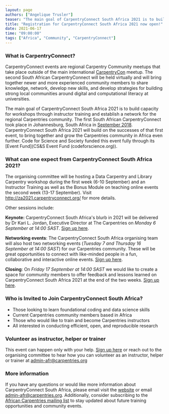 ```yaml
---
layout: page
authors: ["Angelique Trusler"]
teaser: "The main goal of CarpentryConnect South Africa 2021 is to build capacity for workshops through instructor training, and establish a network for the regional Carpentries community."
title: "Registration for CarpentryConnect South Africa 2021 now open!"
date: 2021-06-17
time: "09:00:00"
tags: ["Africa", "Community", "CarpentryConnect"]
---
```


### What is CarpentryConnect? ###

CarpentryConnect events are regional Carpentry Community meetups that take place outside of the main international [CarpentryCon](https://carpentrycon.org/) meetup. 
The second South African CarpentryConnect will be held virtually and will bring together newer and more experienced community members to share knowledge, network, 
develop new skills, and develop strategies for building strong local communities around digital and computational literacy at universities. 

The main goal of CarpentryConnect South Africa 2021 is to build capacity for workshops through instructor training and establish a network for the regional Carpentries
community. The first South African CarpentryConnect took place in Johannesburg, South Africa in [September 2018](https://carpentries.org/blog/2019/01/carpentryconnect-jhb2018/). CarpentryConnect South Africa 
2021 will build on the successes of that first event, to bring together and grow the Carpentries community in Africa even further. Code for Science and Society
funded this event fully through its [Event Fund](CS&S Event Fund (codeforscience.org)).


### What can one expect from CarpentryConnect South Africa 2021? ###

The organising committee will be hosting a Data Carpentry and Library Carpentry workshop during the first week (6-10 September) and an Instructor Training as well as the Bonus Module on teaching online events the second week (13-17 September). Visit http://za2021.carpentryconnect.org/ for more details. 

Other sessions include:

**Keynote:** CarpentryConnect South Africa's blurb in 2021 will be delivered by Dr Kari L. Jordan, Executive Director at The Carpentries on *Monday 6 September at 14:00 SAST*. [Sign up here](https://pad.carpentries.org/CCZA_Keynote).

**Networking events**: The CarpentryConnect South Africa organising team will also host two networking events (*Tuesday 7 and Thursday 16 September at 14:00 SAST*) for our Carpentries community. These will be great opportunities to connect with like-minded people in a fun, collaborative and interactive online events. [Sign up here](https://pad.carpentries.org/CCZA_Networking).

**Closing**: On *Friday 17 September at 14:00 SAST* we would like to create a space for community members to offer feedback and lessons learned on CarpentryConnect South Africa 2021 at the end of the two weeks. [Sign up here](https://pad.carpentries.org/CCZA_Closing).


### Who is Invited to Join CarpentryConnect South Africa? ###

* Those looking to learn foundational coding and data science skills
* Current Carpentries community members based in Africa
* Those who would like to train and become Carpentries instructors
* All interested in conducting efficient, open, and reproducible research


### Volunteer as instructor, helper or trainer ###

This event can happen only with your help. [Sign up here](https://docs.google.com/spreadsheets/d/1YhTAzEalDqKUowgej7aRa7E1K0XcB6ZezoVUt6VN2qY/edit#gid=757335911) or reach out to the organising committee to hear how you can volunteer as an instructor, helper or trainer at <admin-afr@carpentries.org> 


### More information ###

If you have any questions or would like more information about CarpentryConnect South Africa, please email visit the [website](http://za2021.carpentryconnect.org/) or email <admin-afr@carpentries.org>. Additionally, consider subscribing to the [African Carpentries mailing list](https://carpentries.topicbox.com/groups/local-africa) to stay updated about future training opportunities and community events.
